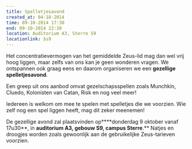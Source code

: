 ```yaml
---
title: Spelletjesavond
created_at: 04-10-2014
time: 09-10-2014 17:30
end: 09-10-2014 22:30
location: Auditorium A3, Sterre S9
locationlink: $s9
---
```


Het concentratievermogen van het gemiddelde Zeus-lid mag dan wel vrij hoog liggen, maar zelfs van ons kan je geen wonderen vragen. We ontspannen ook graag eens en daarom organiseren we een **gezellige** **spelletjesavond**.

Een greep uit ons aanbod omvat gezelschapsspellen zoals Munchkin, Cluedo, Kolonisten van Catan, Risk en nog veel meer!

Iedereen is welkom om mee te spelen met spelletjes die we voorzien. Wie zelf nog een spel liggen heeft, mag dit zeker meenemen!

De gezellige avond zal plaatsvinden op****donderdag 9 oktober vanaf 17u30**, in **auditorium A3, gebouw S9, campus Sterre**.** Natjes en droogjes worden zoals gewoonlijk aan de gebruikelijke Zeus-tarieven voorzien.
